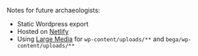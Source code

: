 Notes for future archaeologists:

* Static Wordpress export
* Hosted on [Netlify](https://www.netlify.com/)
* Using [Large Media](https://docs.netlify.com/large-media) for `wp-content/uploads/**` and `bega/wp-content/uploads/**`

